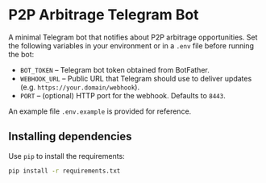 # P2P Arbitrage Telegram Bot

A minimal Telegram bot that notifies about P2P arbitrage opportunities.
Set the following variables in your environment or in a `.env` file before running the bot:

- `BOT_TOKEN` – Telegram bot token obtained from BotFather.
- `WEBHOOK_URL` – Public URL that Telegram should use to deliver updates (e.g. `https://your.domain/webhook`).
- `PORT` – (optional) HTTP port for the webhook. Defaults to `8443`.

An example file `.env.example` is provided for reference.

## Installing dependencies

Use `pip` to install the requirements:

```bash
pip install -r requirements.txt
```
